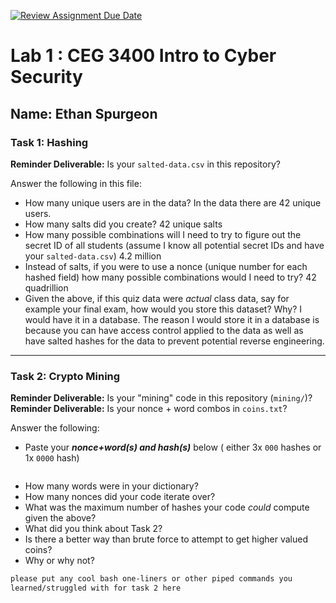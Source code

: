 [![Review Assignment Due Date](https://classroom.github.com/assets/deadline-readme-button-22041afd0340ce965d47ae6ef1cefeee28c7c493a6346c4f15d667ab976d596c.svg)](https://classroom.github.com/a/SPs4PNWX)
# Lab 1 : CEG 3400 Intro to Cyber Security

## Name: Ethan Spurgeon

### Task 1: Hashing

**Reminder Deliverable:** Is your `salted-data.csv` in this repository?

Answer the following in this file:

* How many unique users are in the data? In the data there are 42 unique users.
* How many salts did you create? 42 unique salts
* How many possible combinations will I need to try to figure out the secret ID
  of all students (assume I know all potential secret IDs and have your 
  `salted-data.csv`) 4.2 million
* Instead of salts, if you were to use a nonce (unique number for each hashed
  field) how many possible combinations would I need to try?  42 quadrillion
* Given the above, if this quiz data were *actual* class data, say for example
  your final exam, how would you store this dataset?  Why? I would have it in a database. The reason I would store it in a database is because you can have access control applied to the data as well as have salted hashes for the data to prevent potential reverse engineering.

---

### Task 2: Crypto Mining

**Reminder Deliverable:** Is your "mining" code in this repository (`mining/`)?
**Reminder Deliverable:** Is your nonce + word combos in `coins.txt`?

Answer the following:

* Paste your ***nonce+word(s) and hash(s)*** below ( either 3x `000` hashes or 1x `0000`
hash)

```

```

* How many words were in your dictionary?
* How many nonces did your code iterate over?
* What was the maximum number of hashes your code *could* compute given the above?
* What did you think about Task 2?
* Is there a better way than brute force to attempt to get higher valued coins?
* Why or why not?


```bash
please put any cool bash one-liners or other piped commands you
learned/struggled with for task 2 here
```

